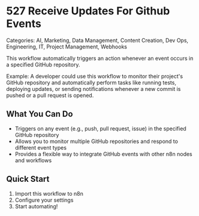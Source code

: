 # 527 Receive Updates For Github Events

Categories: AI, Marketing, Data Management, Content Creation, Dev Ops, Engineering, IT, Project Management, Webhooks

This workflow automatically triggers an action whenever an event occurs in a specified GitHub repository.

Example: A developer could use this workflow to monitor their project's GitHub repository and automatically perform tasks like running tests, deploying updates, or sending notifications whenever a new commit is pushed or a pull request is opened.

## What You Can Do
- Triggers on any event (e.g., push, pull request, issue) in the specified GitHub repository
- Allows you to monitor multiple GitHub repositories and respond to different event types
- Provides a flexible way to integrate GitHub events with other n8n nodes and workflows

## Quick Start
1. Import this workflow to n8n
2. Configure your settings
3. Start automating!


